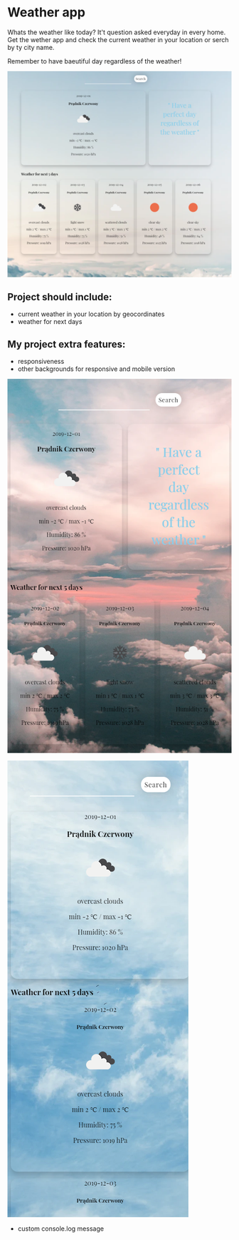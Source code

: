 # Weather app
Whats the weather like today? It't question asked everyday in every home. Get the wether app and check the current weather in your location or serch by ty city name.

Remember to have baeutiful day regardless of the weather! 

![App screenshot](github/app.png)

## Project should include:
- current weather in your location by geocordinates
- weather for next days

## My project extra features:
- responsiveness
- other backgrounds for responsive and mobile version

![Responisve version](github/responsive.png)

![Mobile version](github/mobile.png)

- custom console.log message
